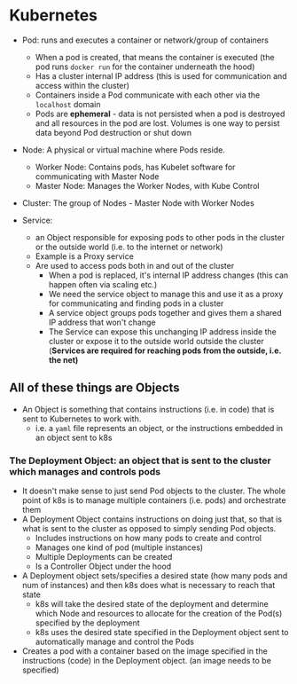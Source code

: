 # Kubernetes

- Pod: runs and executes a container or network/group of containers
  - When a pod is created, that means the container is executed (the pod runs `docker run` for the container underneath the hood)
  - Has a cluster internal IP address (this is used for communication and access within the cluster)
  - Containers inside a Pod communicate with each other via the `localhost` domain
  - Pods are **ephemeral** - data is not persisted when a pod is destroyed and all resources in the pod are lost. Volumes is one way to persist data beyond Pod destruction or shut down
- Node: A physical or virtual machine where Pods reside.

  - Worker Node: Contains pods, has Kubelet software for communicating with Master Node
  - Master Node: Manages the Worker Nodes, with Kube Control

- Cluster: The group of Nodes - Master Node with Worker Nodes

- Service:
  - an Object responsible for exposing pods to other pods in the cluster or the outside world (i.e. to the internet or network)
  - Example is a Proxy service
  - Are used to access pods both in and out of the cluster
    - When a pod is replaced, it's internal IP address changes (this can happen often via scaling etc.)
    - We need the service object to manage this and use it as a proxy for communicating and finding pods in a cluster
    - A service object groups pods together and gives them a shared IP address that won't change
    - The Service can expose this unchanging IP address inside the cluster or expose it to the outside world outside the cluster (**Services are required for reaching pods from the outside, i.e. the net)**

## All of these things are Objects

- An Object is something that contains instructions (i.e. in code) that is sent to Kubernetes to work with.
  - i.e. a `yaml` file represents an object, or the instructions embedded in an object sent to k8s

### The Deployment Object: an object that is sent to the cluster which manages and controls pods

- It doesn't make sense to just send Pod objects to the cluster. The whole point of k8s is to manage multiple containers (i.e. pods) and orchestrate them
- A Deployment Object contains instructions on doing just that, so that is what is sent to the cluster as opposed to simply sending Pod objects.
  - Includes instructions on how many pods to create and control
  - Manages one kind of pod (multiple instances)
  - Multiple Deployments can be created
  - Is a Controller Object under the hood
- A Deployment object sets/specifies a desired state (how many pods and num of instances) and then k8s does what is necessary to reach that state
  - k8s will take the desired state of the deployment and determine which Node and resources to allocate for the creation of the Pod(s) specified by the deployment
  - k8s uses the desired state specified in the Deployment object sent to automatically manage and control the Pods
- Creates a pod with a container based on the image specified in the instructions (code) in the Deployment object. (an image needs to be specified)
